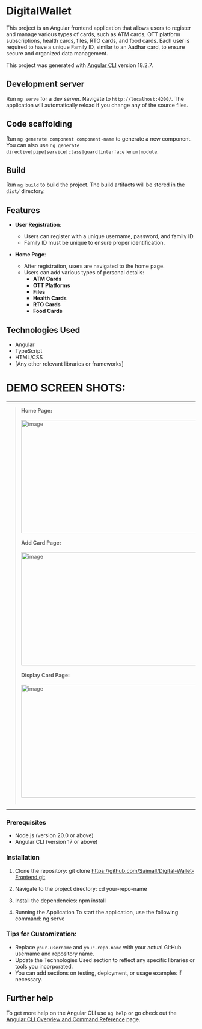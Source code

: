 # DigitalWallet

This project is an Angular frontend application that allows users to register and manage various types of cards, such as ATM cards, OTT platform subscriptions, health cards, files, RTO cards, and food cards. Each user is required to have a unique Family ID, similar to an Aadhar card, to ensure secure and organized data management.

This project was generated with [Angular CLI](https://github.com/angular/angular-cli) version 18.2.7.

## Development server

Run `ng serve` for a dev server. Navigate to `http://localhost:4200/`. The application will automatically reload if you change any of the source files.

## Code scaffolding

Run `ng generate component component-name` to generate a new component. You can also use `ng generate directive|pipe|service|class|guard|interface|enum|module`.

## Build

Run `ng build` to build the project. The build artifacts will be stored in the `dist/` directory.

## Features
- **User Registration**: 
  - Users can register with a unique username, password, and family ID.
  - Family ID must be unique to ensure proper identification.

- **Home Page**:
  - After registration, users are navigated to the home page.
  - Users can add various types of personal details:
    - **ATM Cards**
    - **OTT Platforms**
    - **Files**
    - **Health Cards**
    - **RTO Cards**
    - **Food Cards**

## Technologies Used
- Angular
- TypeScript
- HTML/CSS
- [Any other relevant libraries or frameworks]

# **DEMO SCREEN SHOTS**:

---
> **Home Page:**  <br><br> <img width="500"  height="300" alt="image" src="https://github.com/user-attachments/assets/fba55fc7-1e06-4ae2-8149-2c6a9dda9db9"><br><br>
> **Add Card Page:**  <br><br> <img width="500"  height="300" alt="image" src="https://github.com/user-attachments/assets/a9e56acf-8712-43de-b672-4b6ed1632301"><br><br>
> **Display Card Page:**  <br><br> <img width="500"  height="300" alt="image" src="https://github.com/user-attachments/assets/1f23bdfe-57ce-4cbb-aa79-43a6a1167210"><br><br>

---
### Prerequisites
- Node.js (version 20.0 or above)
- Angular CLI (version 17 or above)

### Installation
1. Clone the repository:
   git clone https://github.com/Saimall/Digital-Wallet-Frontend.git

2. Navigate to the project directory:
   cd your-repo-name
3. Install the dependencies:
   npm install
4. Running the Application
 To start the application, use the following command:
   ng serve


### Tips for Customization:
- Replace `your-username` and `your-repo-name` with your actual GitHub username and repository name.
- Update the Technologies Used section to reflect any specific libraries or tools you incorporated.
- You can add sections on testing, deployment, or usage examples if necessary.


## Further help

To get more help on the Angular CLI use `ng help` or go check out the [Angular CLI Overview and Command Reference](https://angular.dev/tools/cli) page.
